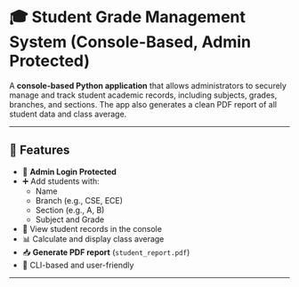 # 🎓 Student Grade Management System (Console-Based, Admin Protected)

A **console-based Python application** that allows administrators to securely manage and track student academic records, including subjects, grades, branches, and sections. The app also generates a clean PDF report of all student data and class average.

---

## 🚀 Features

- 🔐 **Admin Login Protected**
- ➕ Add students with:
  - Name
  - Branch (e.g., CSE, ECE)
  - Section (e.g., A, B)
  - Subject and Grade
- 📄 View student records in the console
- 📊 Calculate and display class average
- 📥 **Generate PDF report** (`student_report.pdf`)
- 🎯 CLI-based and user-friendly

---



